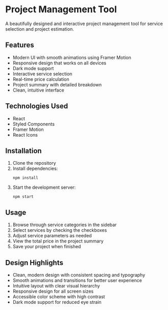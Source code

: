 # Project Management Tool

A beautifully designed and interactive project management tool for service selection and project estimation.

## Features

- Modern UI with smooth animations using Framer Motion
- Responsive design that works on all devices
- Dark mode support
- Interactive service selection
- Real-time price calculation
- Project summary with detailed breakdown
- Clean, intuitive interface

## Technologies Used

- React
- Styled Components
- Framer Motion
- React Icons

## Installation

1. Clone the repository
2. Install dependencies:
    ```
    npm install
    ```
3. Start the development server:
    ```
    npm start
    ```

## Usage

1. Browse through service categories in the sidebar
2. Select services by checking the checkboxes
3. Adjust service parameters as needed
4. View the total price in the project summary
5. Save your project when finished

## Design Highlights

- Clean, modern design with consistent spacing and typography
- Smooth animations and transitions for better user experience
- Intuitive layout with clear visual hierarchy
- Responsive design for all screen sizes
- Accessible color scheme with high contrast
- Dark mode support for reduced eye strain

